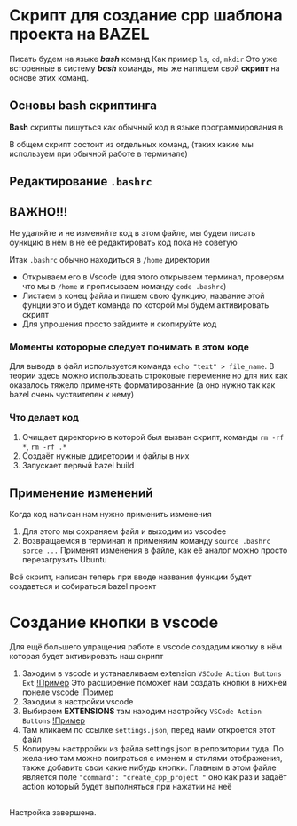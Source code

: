 # Скрипт для создание cpp шаблона проекта на BAZEL

Писать будем на языке ***bash*** команд
Как пример `ls`, `cd`, `mkdir`
Это уже всторенные в систему ***bash*** команды,
мы же напишем свой **скрипт** на основе этих команд.

##  Основы **bash** скриптинга

**Bash** скрипты пишуться как обычный код в языке программирования
в

В общем скрипт состоит из отдельных команд,
(таких какие мы используем при обычной работе в терминале)


## Редактирование `.bashrc`
## **ВАЖНО!!!** 

Не удаляйте и не изменяйте код в этом файле, 
мы будем писать функцию в нём в не её редактировать код пока не советую 


Итак `.bashrc` обычно находиться в `/home` директории
- Открываем его в Vscode (для этого открываем терминал, проверям  что мы в `/home` и прописываем команду `code .bashrc`)
- Листаем в конец файла и пишем свою функцию, название этой фунции это и будет команда  по которой мы будем активировать скрипт
- Для упрошения просто зайдиите и скопируйте код

### Моменты которорые следует понимать в этом коде

Для вывода в файл используется команда `echo "text" > file_name`. В теории здесь можно использовать строковые переменне но для них как оказалось тяжело применять форматированние (а оно нужно так как bazel очень чуствителен к нему)  

### Что делает код

1. Очищает директорию в которой был вызван скрипт, команды `rm -rf *`, `rm -rf .*`
2. Создаёт нужные ддиретории и файлы в них
3. Запускает первый bazel build 

## Применение изменений

Когда код написан нам нужно применить изменения

1. Для этого мы сохраняем файл и выходим из vscodee
2. Возвращаемся в терминал и применяим команду `source .bashrc`
 `sorce ...` Применят изменения в файле, как её аналог можно просто перезагрузить Ubuntu

Всё скрипт, написан теперь при вводе названия функции будет создавться и собираться bazel проект 
 
 # Создание кнопки в vscode 

 Для ещё большего упращения работе в vscode создадим кнопку в нём которая будет активировать наш скрипт

 1. Заходим в vscode и устанавливаем extension `VSCode Action Buttons Ext` [!Пример](create_cpp_project_script/img/Action_Buttons.png)
 Это расширение поможет нам создать кнопки в нижней понеле vscode 
 [!Пример](create_cpp_project_script/img/UnderPanel.png)
 2. Заходим в настройки vscode
 3. Выбираем **EXTENSIONS** там находим настройку `VSCode Action Buttons`
 [!Пример](create_cpp_project_script/img/ExempleToSettings.png)
 4. Там кликаем по ссылке `settings.json`, перед нами откроется этот файл 
 5. Копируем настрройки из файла settings.json в репозитории туда. По желанию там можно поиграться с именем и стилями отображения, также добавить свои какие нибудь кнопки.
 Главным в этом файле является поле `"command": "create_cpp_project "` оно как раз и задаёт action который будет выполняться при нажатии на неё

##

Настройка завершена.

